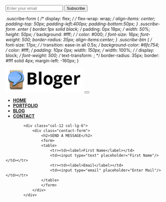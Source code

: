 <form class="suscribe-form" autocomplete="off" id="form" onsubmit="validateform()">
	<input class="enter" placeholder="Enter your email" type="text" name="Enter your email" id="email">
	<button class="suscribe-btn" type="submit">Subscribe</button>
</form>

.suscribe-form
{
	 /* display: flex; */
     /* flex-wrap: wrap; */
     align-items: center;
     padding-top: 50px;
	 padding-left:400px;
	 padding-bottom:50px;
}
.suscribe-form .enter 
{
	 border:1px solid black;
     /* padding: 0px 19px; */
     width: 50%;
     height: 50px;
     /* background: #fff; */
     /* color: #000; */
     font-size: 16px;
     font-weight: 500;
     border-radius: 35px;
	 align-items:center;
}
.suscribe-btn
{
	 /* font-size: 17px; */
     /* transition: ease-in all 0.5s; */
     background-color: #6fc754;
     /* color: #fff; */
     padding: 10px 0px;
     width: 150px;
     /* width: 100%; */
     /* display: block; */
     font-weight: 500;
     /* text-transform: ; */
     border-radius: 35px;
     border: #fff solid 4px;
     margin-left: -160px;
}

<nav class="navbar navbar-expand-xxl bg-secondary navbar-dark fixed-top">
 		  	<div class="container-fluid">
  				<a href="index.html" class="navbar-brand wow animate__zoomInLeft" data-wow-duration="1s"><img src="img/logo.png"></a>
   			 	<button class="navbar-toggler" type="button" data-bs-toggle="collapse" data-bs-target="#collapsibleNavbar">
      			<i class="icon fa-solid fa-bars"></i>
    			</button>
    			<div class="collapse navbar-collapse" id="collapsibleNavbar">
      			<ul class="navbar-nav">
        			<li class="nav-item wow animate__lightSpeedInLeft " data-wow-duration="1s"><i class="fa-solid fa-house-chimney text-black awesome"></i>
          			<a href="index.html"><b>HOME</b></a>
        			</li>
        			<li class="nav-item wow animate__lightSpeedInRight " data-wow-duration="1s"><i class="fa-solid fa-address-card text-black awesome"></i>
          			<a href="portfolio.html"><b>PORTFOLIO</b></a>
        			</li>
        			<li class="nav-item wow animate__lightSpeedInLeft " data-wow-duration="1s"><i class="fa-brands fa-blogger text-black awesome"></i>
          			<a href="blog.html"><b>BLOG</b></a>
        			</li> 
        			<li class="nav-item wow animate__lightSpeedInRight " data-wow-duration="1s"><i class="fa-solid fa-phone-volume text-black awesome"></i>
          			<a href="contactpage.html"><b>CONTACT</b></a>
        			</li> 
      			</ul>
    			</div>
  			</div>
			</nav>
			
			<div class="col-12 col-lg-6">
				<div class="contact-form">
					<h2>SEND A MESSAGE</h2>
					<form>
					<table>
						<tr><td><label>First Name</label></td>
						<td><input type="text" placeholder="First Name"/></td></tr>
						<tr><td><label>Email</label></td>
						<td><input type="email" placeholder="Enter Mail"/></td></tr>
					</table>
					</form>
				</div>
			</div>


